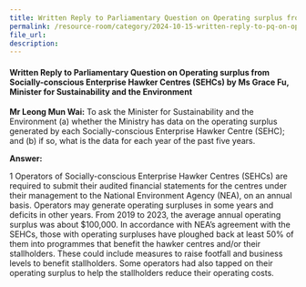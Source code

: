 ```yaml
---
title: Written Reply to Parliamentary Question on Operating surplus from SEHCs
permalink: /resource-room/category/2024-10-15-written-reply-to-pq-on-operating-surplus-from-SEHCs
file_url:
description:
---
```

 
#### Written Reply to Parliamentary Question on Operating surplus from Socially-conscious Enterprise Hawker Centres (SEHCs) by Ms Grace Fu, Minister for Sustainability and the Environment

**Mr Leong Mun Wai:** To ask the Minister for Sustainability and the Environment (a) whether the Ministry has data on the operating surplus generated by each Socially-conscious Enterprise Hawker Centre (SEHC); and (b) if so, what is the data for each year of the past five years.  

**Answer:**

1 Operators of Socially-conscious Enterprise Hawker Centres (SEHCs) are required to submit their audited financial statements for the centres under their management to the National Environment Agency (NEA), on an annual basis. Operators may generate operating surpluses in some years and deficits in other years. From 2019 to 2023, the average annual operating surplus was about $100,000. In accordance with NEA’s agreement with the SEHCs, those with operating surpluses have ploughed back at least 50% of them into programmes that benefit the hawker centres and/or their stallholders. These could include measures to raise footfall and business levels to benefit stallholders. Some operators had also tapped on their operating surplus to help the stallholders reduce their operating costs.  
